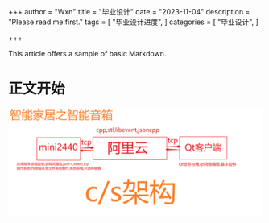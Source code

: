 +++
author = "Wxn"
title = "毕业设计"
date = "2023-11-04"
description = "Please read me first."
tags = [
	"毕业设计进度",
]
categories = [
    "毕业设计",
]

+++

This article offers a sample of basic Markdown.
<!--more-->

# 正文开始

![1699105738245](图片/1699105738245.png)

